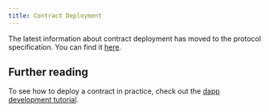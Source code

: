 ```yaml
---
title: Contract Deployment
---
```


The latest information about contract deployment has moved to the protocol specification. You can find it [here](/protocol-specs/contract-deployment/index.md).

## Further reading

To see how to deploy a contract in practice, check out the [dapp development tutorial](/tutorials/simple_dapp).
